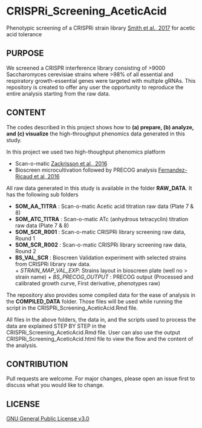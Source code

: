 # CRISPRi_Screening_AceticAcid

Phenotypic screening of a CRISPRi strain library [Smith et al., 2017](https://doi.org/10.15252/msb.20167233) for acetic acid tolerance

## PURPOSE 
We screened a CRISPR interference library consisting of >9000 Saccharomyces cerevisiae strains where >98% of all essential and respiratory growth-essential genes were targeted with multiple gRNAs. This repository is created to offer any user the opportunity to reproduce the entire analysis starting from the raw data.

## CONTENT 
The codes described in this project shows how to **(a) prepare, (b) analyze, and (c) visualize** the high-throughput phenomics data generated in this study. 

In this project we used two high-thoughput phenomics platform 
* Scan-o-matic [Zackrisson et al., 2016](https://doi.org/10.1534/g3.116.032342)
* Bioscreen microcultivation followed by PRECOG analysis [Fernandez-Ricaud et al, 2016](https://doi.org/10.1186/s12859-016-1134-2) 

All raw data generated in this study is available in the folder **RAW_DATA**. It has the following sub folders

* **SOM_AA_TITRA**  : Scan-o-matic Acetic acid titration raw data (Plate 7 & 8)
* **SOM_ATC_TITRA** : Scan-o-matic ATc (anhydrous tetracyclin) titration raw data (Plate 7 & 8)
* **SOM_SCR_R001**  : Scan-o-matic CRISPRi library screening raw data, Round 1
* **SOM_SCR_R002**  : Scan-o-matic CRISPRi library screening raw data, Round 2
* **BS_VAL_SCR**    : Bioscreen Validation experiment with selected strains from CRISPRi library raw data.   
       + *STRAIN_MAP_VAL_EXP*: Strains layout in bioscreen plate (well no > strain name)
       + *BS_PRECOG_OUTPUT*  : PRECOG output (Processed and calibrated growth curve, First derivative, phenotypes raw)

The repository also provides some compiled data for the ease of analysis in the **COMPILED_DATA** folder. 
Those files will be used while running the script in the CRISPRi_Screening_AceticAcid.Rmd file. 

All files in the above folders, the data in, and the scripts used to process the data are explained STEP BY STEP in the CRISPRi_Screening_AceticAcid.Rmd file. User can also use the output CRISPRi_Screening_AceticAcid.html file to view the flow and the content of the analysis. 

## CONTRIBUTION
Pull requests are welcome. For major changes, please open an issue first to discuss what you would like to change.

## LICENSE
[GNU General Public License v3.0](https://www.gnu.org/licenses/gpl-3.0.en.html)

